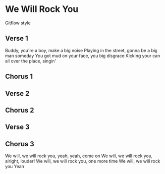 # We Will Rock You
Gitflow style

## Verse 1
Buddy, you're a boy, make a big noise
Playing in the street, gonna be a big man someday
You got mud on your face, you big disgrace
Kicking your can all over the place, singin'

## Chorus 1

## Verse 2

## Chorus 2

## Verse 3

## Chorus 3
We will, we will rock you, yeah, yeah, come on
We will, we will rock you, alright, louder!
We will, we will rock you, one more time
We will, we will rock you
Yeah
